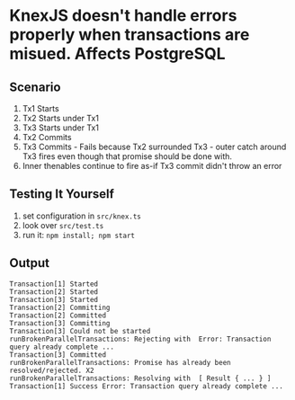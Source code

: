 # KnexJS doesn't handle errors properly when transactions are misued. Affects PostgreSQL

## Scenario

1. Tx1 Starts
2. Tx2 Starts under Tx1
3. Tx3 Starts under Tx1
4. Tx2 Commits
5. Tx3 Commits - Fails because Tx2 surrounded Tx3 - outer catch around Tx3 fires even though that promise should be done with.
6. Inner thenables continue to fire as-if Tx3 commit didn't throw an error

## Testing It Yourself

1. set configuration in `src/knex.ts`
2. look over `src/test.ts`
3. run it: `npm install; npm start`

## Output

```
Transaction[1] Started
Transaction[2] Started
Transaction[3] Started
Transaction[2] Committing
Transaction[2] Committed
Transaction[3] Committing
Transaction[3] Could not be started
runBrokenParallelTransactions: Rejecting with  Error: Transaction query already complete ...
Transaction[3] Committed
runBrokenParallelTransactions: Promise has already been resolved/rejected. X2
runBrokenParallelTransactions: Resolving with  [ Result { ... } ]
Transaction[1] Success Error: Transaction query already complete ...
```